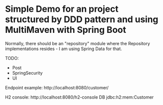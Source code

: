 # Simple Demo for an project structured by DDD pattern and using MultiMaven with Spring Boot

Normally, there should be an "repository" module where the Repository implementations resides - I am using Spring Data for that.

TODO:
- Post
- SpringSecurity
- UI

Endpoint example: http://localhost:8080/customer/<UUID>

H2 console: http://localhost:8080/h2-console
DB jdbc:h2:mem:Customer